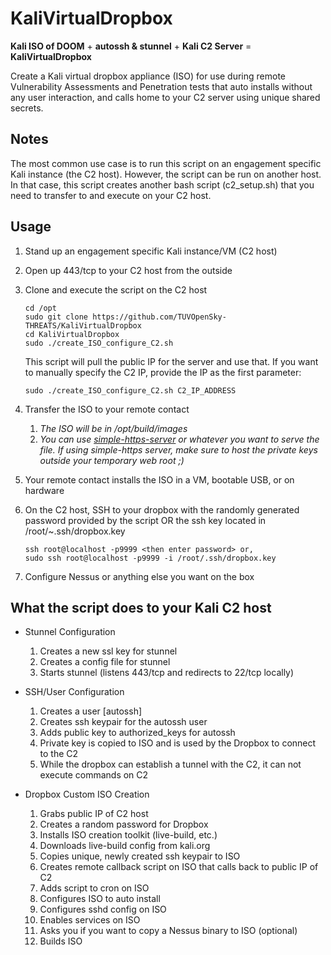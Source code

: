 # KaliVirtualDropbox

**Kali ISO of DOOM** + **autossh & stunnel** + **Kali C2 Server** = **KaliVirtualDropbox**  

Create a Kali virtual dropbox appliance (ISO) for use during remote Vulnerability Assessments and Penetration tests that auto installs without any user interaction, and calls home to your C2 server using unique shared secrets.  

## Notes
The most common use case is to run this script on an engagement specific Kali instance (the C2 host). However, the script can be run on another host. In that case, this script creates another bash script (c2_setup.sh) that you need to transfer to and execute on your C2 host.   




## Usage

1) Stand up an engagement specific Kali instance/VM (C2 host)
1) Open up 443/tcp to your C2 host from the outside
1) Clone and execute the script on the C2 host
      ```
      cd /opt
      sudo git clone https://github.com/TUVOpenSky-THREATS/KaliVirtualDropbox
      cd KaliVirtualDropbox
      sudo ./create_ISO_configure_C2.sh
      ```
      This script will pull the public IP for the server and use that. If you want to manually specify the C2 IP, provide the IP as the first parameter:
      ```
      sudo ./create_ISO_configure_C2.sh C2_IP_ADDRESS
      ```
      
1) Transfer the ISO to your remote contact
    1) *The ISO will be in /opt/build/images*
    1) *You can use [simple-https-server](https://gist.github.com/dergachev/7028596) or whatever you want to serve the file. If using simple-https server, make sure to host the private keys outside your temporary web root ;)*
1) Your remote contact installs the ISO in a VM, bootable USB, or on hardware
1) On the C2 host, SSH to your dropbox with the randomly generated password provided by the script OR the ssh key located in /root/~.ssh/dropbox.key
    ```
    ssh root@localhost -p9999 <then enter password> or, 
    sudo ssh root@localhost -p9999 -i /root/.ssh/dropbox.key
    ```
1) Configure Nessus or anything else you want on the box 


## What the script does to your Kali C2 host
* Stunnel Configuration
    1) Creates a new ssl key for stunnel
    1) Creates a config file for stunnel    
    1) Starts stunnel (listens 443/tcp and redirects to 22/tcp locally)
    
* SSH/User Configuration 
    1) Creates a user [autossh]  
    1) Creates ssh keypair for the autossh user
    1) Adds public key to authorized_keys for autossh  
    1) Private key is copied to ISO and is used by the Dropbox to connect to the C2
    1) While the dropbox can establish a tunnel with the C2, it can not execute commands on C2
      
* Dropbox Custom ISO Creation
    1) Grabs public IP of C2 host
    1) Creates a random password for Dropbox
    1) Installs ISO creation toolkit (live-build, etc.)
    1) Downloads live-build config from kali.org
    1) Copies unique, newly created ssh keypair to ISO
    1) Creates remote callback script on ISO that calls back to public IP of C2
    1) Adds script to cron on ISO
    1) Configures ISO to auto install
    1) Configures sshd config on ISO
    1) Enables services on ISO
    1) Asks you if you want to copy a Nessus binary to ISO (optional)
    1) Builds ISO    